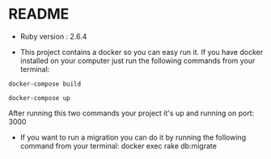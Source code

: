 # README

* Ruby version : 2.6.4

* This project contains a docker so you can easy run it. 
If you have docker installed on your computer just run the following commands from your terminal: 

```
docker-compose build

docker-compose up 
```

After running this two commands your project it's up and running on port: 3000

* If you want to run a migration you can do it by running the following command from your terminal:
docker exec <container> rake db:migrate
